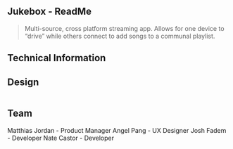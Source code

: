 ## Jukebox - ReadMe

> Multi-source, cross platform streaming app. Allows for one device to “drive” while others connect to add songs to a communal playlist.

## Technical Information

## Design

![]()

## Team

Matthias Jordan - Product Manager
Angel Pang - UX Designer
Josh Fadem - Developer
Nate Castor - Developer
